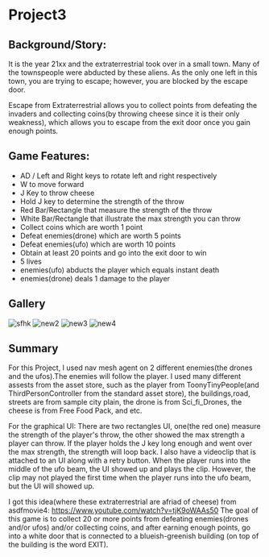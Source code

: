 # Project3

## Background/Story:

It is the year 21xx and the extraterrestrial took over in a small town. Many of the townspeople were abducted by these aliens. As the only one left in this town, you are trying to escape; however, you are blocked by the escape door.

Escape from Extraterrestrial allows you to collect points from defeating the invaders and collecting coins(by throwing cheese since it is their only weakness), which allows you to escape from the exit door once you gain enough points.

## Game Features:
* AD / Left and Right keys to rotate left and right respectively
* W to move forward 
* J Key to throw cheese
* Hold J key to determine the strength of the throw
* Red Bar/Rectangle that measure the strength of the throw
* White Bar/Rectangle that illustrate the max strength you can throw
* Collect coins which are worth 1 point
* Defeat enemies(drone) which are worth 5 points
* Defeat enemies(ufo) which are worth 10 points
* Obtain at least 20 points and go into the exit door to win 
* 5 lives
* enemies(ufo) abducts the player which equals instant death
* enemies(drone) deals 1 damage to the player


## Gallery

![sfhk](https://user-images.githubusercontent.com/44321973/56691620-610b8b80-66ae-11e9-9583-f37a7b36fe28.PNG)
![new2](https://user-images.githubusercontent.com/44321973/56674250-ac5e7380-6687-11e9-99d2-4bad471dba7f.PNG)
![new3](https://user-images.githubusercontent.com/44321973/56674229-a36da200-6687-11e9-8176-cfd43099bb90.PNG)
![new4](https://user-images.githubusercontent.com/44321973/56674183-905ad200-6687-11e9-9cbe-734245c8a349.PNG)


## Summary
For this Project, I used nav mesh agent on 2 different enemies(the drones and the ufos).The enemies will follow the player. I used many different assests from the asset store, such as the player from ToonyTinyPeople(and ThirdPersonController from the standard asset store), the buildings,road, streets are from sample city plain, the drone is from Sci_fi_Drones, the cheese is from Free Food Pack, and etc. 

For the graphical UI: There are two rectangles UI, one(the red one) measure the strength of the player's throw, the other showed the max strength a player can throw. If the player holds the J key long enough and went over the max strength, the strength will loop back. I also have a videoclip that is attached to an UI along with a retry button. When the player runs into the middle of the ufo beam, the UI showed up and plays the clip. However, the clip may not played the first time when the player runs into the ufo beam, but the UI will showed up. 

I got this idea(where these extraterrestrial are afriad of cheese) from asdfmovie4: https://www.youtube.com/watch?v=tjK9oWAAs50
The goal of this game is to collect 20 or more points from defeating enemies(drones and/or ufos) and/or collecting coins, and after earning enough points, go into a white door that is connected to a blueish-greenish building (on top of the building is the word EXIT).  
